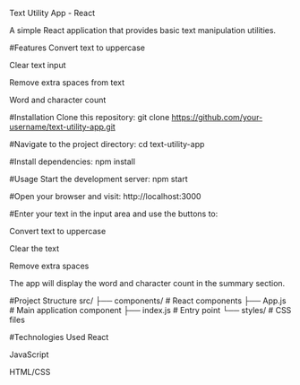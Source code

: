 Text Utility App - React

A simple React application that provides basic text manipulation utilities.

#Features
Convert text to uppercase

Clear text input

Remove extra spaces from text

Word and character count

#Installation
Clone this repository:
git clone https://github.com/your-username/text-utility-app.git


#Navigate to the project directory:
cd text-utility-app


#Install dependencies:
npm install

#Usage
Start the development server:
npm start


#Open your browser and visit:
http://localhost:3000


#Enter your text in the input area and use the buttons to:

Convert text to uppercase

Clear the text

Remove extra spaces

The app will display the word and character count in the summary section.

#Project Structure
src/
├── components/        # React components
├── App.js             # Main application component
├── index.js           # Entry point
└── styles/            # CSS files

#Technologies Used
React

JavaScript

HTML/CSS
